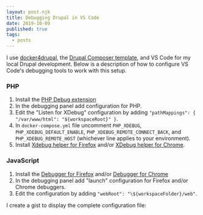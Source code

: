 ```yaml
---
layout: post.njk
title: Debugging Drupal in VS Code
date: 2019-10-09
published: true
tags: 
  - posts
---
```

I use [docker4drupal](https://github.com/wodby/docker4drupal), the [Drupal Composer template](https://github.com/drupal-composer/drupal-project), and VS Code for my local Drupal development. Below is a description of how to configure VS Code's debugging tools to work with this setup.

### PHP

1. Install the [PHP Debug extension](https://marketplace.visualstudio.com/items?itemName=felixfbecker.php-debug)
2. In the debugging panel add configuration for PHP.
3. Edit the "Listen for XDebug" configuration by adding `"pathMappings": { "/var/www/html": "${workspaceRoot}" }`.
4. In `docker-compose.yml` file uncomment `PHP_XDEBUG`, `PHP_XDEBUG_DEFAULT_ENABLE`, `PHP_XDEBUG_REMOTE_CONNECT_BACK`, and `PHP_XDEBUG_REMOTE_HOST` (whichever line applies to your environment).
5. Install [Xdebug helper for Firefox](https://addons.mozilla.org/en-US/firefox/addon/xdebug-helper-for-firefox/) and/or [XDebug helper for Chrome](https://chrome.google.com/webstore/detail/xdebug-helper/eadndfjplgieldjbigjakmdgkmoaaaoc).

### JavaScript

1. Install the [Debugger for Firefox](https://marketplace.visualstudio.com/items?itemName=firefox-devtools.vscode-firefox-debug) and/or [Debugger for Chrome](https://marketplace.visualstudio.com/items?itemName=msjsdiag.debugger-for-chrome)
2. In the debugging panel add "launch" configuration for Firefox and/or Chrome debuggers.
3. Edit the configuration by adding `"webRoot": "\${workspaceFolder}/web"`.

I create a gist to display the complete configuration file:

<script src="https://gist.github.com/sccherry/3338e8855387e489b1bf97553348bde6.js"></script>
